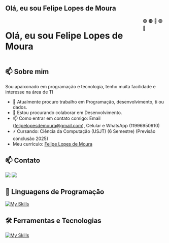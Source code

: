 ## Olá, eu sou Felipe Lopes de Moura
<div style="display: flex; justify-content: space-between;">
  <h1>Olá, eu sou Felipe Lopes de Moura</h1>
  <span>🟢 🟠 🔴 🟢 🔵</span>
</div>

## 📫 Sobre mim
Sou apaixonado em programação e tecnologia, tenho muita facilidade e interesse na área de TI

- 🔭 Atualmente procuro trabalho em Programação, desenvolvimento, ti ou dados.
- 👯 Estou procurando colaborar em Desenvolvimento.
- 📫 Como entrar em contato comigo: Email (felipelopesdemoura@gmail.com), Celular e WhatsApp (11996950910)
- ⚡ Cursando: Ciência da Computação (USJT) (6 Semestre) (Previsão conclusão 2025)
- Meu currículo: <a href="https://github.com/flopessz/meucurriculo/blob/main/Curr%C3%ADculo-FelipeLopesDeMoura.pdf">Felipe Lopes de Moura</a>

## 📫 Contato
<div> 
  <a href = "mailto:felipelopesdemoura@gmail.com"><img src="https://img.shields.io/badge/-Gmail-%23333?style=for-the-badge&logo=gmail&logoColor=white" target="_blank"></a>
  <a href="https://www.linkedin.com/in/felipe-lopes-de-moura-296936246" target="_blank"><img src="https://img.shields.io/badge/-LinkedIn-%230077B5?style=for-the-badge&logo=linkedin&logoColor=white" target="_blank"></a> 
</div>

## 🚀 Linguagens de Programação
[![My Skills](https://skillicons.dev/icons?i=java,javascript,python,html,css,lua,typescript)](https://skillicons.dev)<br>

## 🛠️ Ferramentas e Tecnologias
[![My Skills](https://skillicons.dev/icons?i=vscode,mysql,git,github,react,next)](https://skillicons.dev)<br>
